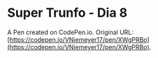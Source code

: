 # Super Trunfo - Dia 8

A Pen created on CodePen.io. Original URL: [https://codepen.io/VNiemeyer17/pen/XWgPRBo](https://codepen.io/VNiemeyer17/pen/XWgPRBo).

